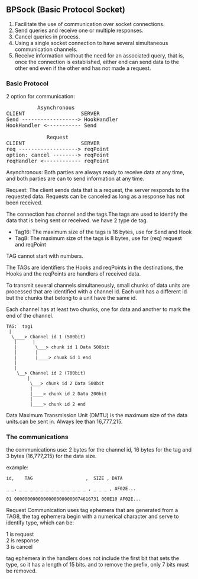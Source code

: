 ## BPSock (Basic Protocol Socket)

1) Facilitate the use of communication over socket connections.
2) Send queries and receive one or multiple responses.
3) Cancel queries in process.
4) Using a single socket connection to have several simultaneous communication channels.
5) Receive information without the need for an associated query, that is, once the connection is established, either end can send data to the other end even if the other end has not made a request.

### Basic Protocol

2 option for communication:
<pre>
          Asynchronous
CLIENT                  SERVER
Send ------------------> HookHandler
HookHandler <----------- Send

             Request
CLIENT                  SERVER
req -------------------> reqPoint
option: cancel --------> reqPoint
reqHandler <------------ reqPoint
</pre>

Asynchronous: 
Both parties are always ready to receive data at any time, and both parties are can  to send information at any time.

Request: The client sends data that is a request, the server responds to the requested data. Requests can be canceled as long as a response has not been received.

The connection has channel and the tags.The tags are used to identify the data that is being sent or received.
we have 2 type de tag.

- Tag16: The maximum size of the tags is 16 bytes, use for Send and Hook
- Tag8: The maximum size of the tags is 8 bytes, use for (req) request  and reqPoint

 TAG cannot start with numbers.

 The TAGs are identifiers the Hooks and reqPoints in the destinations, the Hooks and the reqPoints are handlers of received data.

To transmit several channels simultaneously, small chunks of data units are processed that are identified with a channel id. Each unit has a different id but the chunks that belong to a unit have the same id.

Each channel has at least two chunks, one for data and another to mark the end of the channel.
```
TAG:  tag1
 |
  \____> Channel id 1 (500bit)
   |      |
   |       \___> chunk id 1 Data 500bit
   |       |
   |       |____> chunk id 1 end 
   |
   |
    \__> Channel id 2 (700bit)
        |      
         \___> chunk id 2 Data 500bit
         |
         |____> chunk id 2 Data 200bit
         |
         |____> chunk id 2 end 

```

Data Maximum Transmission Unit (DMTU) is the maximum size of the data units.can be sent in. Always lee than 16,777,215.

### The communications

 the communications use:
  2 bytes for the channel id,
 16 bytes for the tag and
 3 bytes (16,777,215) for the data size.

example:
```
id,    TAG                    ,  SIZE , DATA

_ _, _ _ _ _ _ _ _ _ _ _ _ _ _ , _ _ _ , AF02E...

01 00000000000000000000000074616731 000E10 AF02E...
```

Request Communication uses tag ephemera that are generated from a TAG8, the tag ephemera begin with a numerical character and serve to identify type, which can be:

 1 is request<br>
 2 is response<br>
 3 is cancel

tag ephemera in the handlers does not include the first bit that sets the type, so it has a length of 15 bits. and to remove the prefix, only 7 bits must be removed.